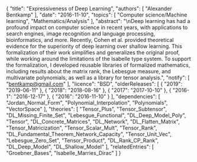 {
    "title": "Expressiveness of Deep Learning",
    "authors": [
        "Alexander Bentkamp"
    ],
    "date": "2016-11-10",
    "topics": [
        "Computer science/Machine learning",
        "Mathematics/Analysis"
    ],
    "abstract": "\nDeep learning has had a profound impact on computer science in recent years, with applications to search engines, image recognition and language processing, bioinformatics, and more. Recently, Cohen et al. provided theoretical evidence for the superiority of deep learning over shallow learning. This formalization of their work simplifies and generalizes the original proof, while working around the limitations of the Isabelle type system. To support the formalization, I developed reusable libraries of formalized mathematics, including results about the matrix rank, the Lebesgue measure, and multivariate polynomials, as well as a library for tensor analysis.",
    "notify": [
        "bentkamp@gmail.com"
    ],
    "licence": "BSD",
    "olderReleases": [
        {
            "2019": "2019-06-11"
        },
        {
            "2018": "2018-08-16"
        },
        {
            "2017": "2017-10-10"
        },
        {
            "2016-1": "2016-12-17"
        },
        {
            "2016": "2016-11-10"
        }
    ],
    "dependencies": [
        "Jordan_Normal_Form",
        "Polynomial_Interpolation",
        "Polynomials",
        "VectorSpace"
    ],
    "theories": [
        "Tensor_Plus",
        "Tensor_Subtensor",
        "DL_Missing_Finite_Set",
        "Lebesgue_Functional",
        "DL_Deep_Model_Poly",
        "Tensor",
        "DL_Concrete_Matrices",
        "DL_Network",
        "DL_Flatten_Matrix",
        "Tensor_Matricization",
        "Tensor_Scalar_Mult",
        "Tensor_Rank",
        "DL_Fundamental_Theorem_Network_Capacity",
        "Tensor_Unit_Vec",
        "Lebesgue_Zero_Set",
        "Tensor_Product",
        "DL_Rank_CP_Rank",
        "DL_Deep_Model",
        "DL_Shallow_Model"
    ],
    "relatedEntries": [
        "Groebner_Bases",
        "Isabelle_Marries_Dirac"
    ]
}